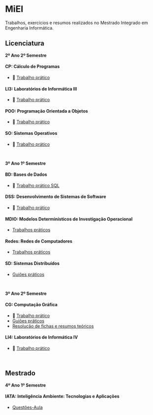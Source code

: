 # MiEI
Trabalhos, exercícios e resumos realizados no Mestrado Integrado em Engenharia Informática.

## **Licenciatura**

**2º Ano 2º Semestre**
#### **CP**: Cálculo de Programas
- :pushpin: [Trabalho prático](https://github.com/joanafonsogomes/CP)

#### **LI3**: Laboratórios de Informática III
- :pushpin: [Trabalho prático](https://github.com/joanafonsogomes/LI3)

#### **POO**: Programação Orientada a Objetos
- :pushpin: [Trabalho prático](https://github.com/joanafonsogomes/POO)

#### **SO**: Sistemas Operativos
- :pushpin: [Trabalho prático](https://github.com/joanafonsogomes/SO)

</br>

**3º Ano 1º Semestre**
#### **BD**: Bases de Dados
- :pushpin: [Trabalho prático SQL](https://github.com/joanafonsogomes/BD_SQL)

#### **DSS**: Desenvolvimento de Sistemas de Software
- :pushpin: [Trabalho prático](https://github.com/joanafonsogomes/DSS)

#### **MDIO**: Modelos Determinísticos de Investigação Operacional
- [Trabalhos práticos](https://github.com/joanafonsogomes/miei/tree/master/MDIO)  

#### **Redes**: Redes de Computadores
- [Trabalhos práticos](https://github.com/joanafonsogomes/miei/tree/master/REDES)

#### **SD**: Sistemas Distribuídos
- [Guiões práticos](https://github.com/joanafonsogomes/miei/tree/master/SD) 

</br>

**3º Ano 2º Semestre**
#### **CG**: Computação Gráfica
- :pushpin: [Trabalho prático](https://github.com/joanafonsogomes/CG)
- [Guiões práticos](https://github.com/joanafonsogomes/miei/tree/master/CG/Guioes)
- [Resolução de fichas e resumos teóricos](https://github.com/joanafonsogomes/miei/tree/master/CG/Fichas%26Resumos)

#### **LI4**: Laboratórios de Informática IV
- :pushpin: [Trabalho prático](https://github.com/joanafonsogomes/LI4)

<br/>

## **Mestrado**

**4º Ano 1º Semestre**
#### **IATA**: Inteligência Ambiente: Tecnologias e Aplicações
- [Questões-Aula](https://github.com/joanafonsogomes/miei/tree/master/IATA)
